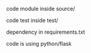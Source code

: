 code module inside source/

code test inside test/

dependency in requirements.txt

code is using python/flask
